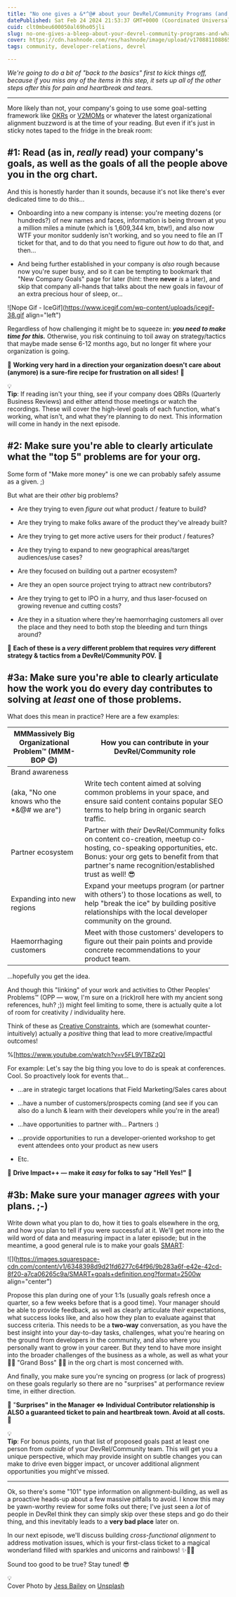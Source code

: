 ```yaml
---
title: "No one gives a &*^@# about your DevRel/Community Programs (and what to do about it) #1: Organizational Alignment"
datePublished: Sat Feb 24 2024 21:53:37 GMT+0000 (Coordinated Universal Time)
cuid: clt0mbeu600050al69ho05jli
slug: no-one-gives-a-bleep-about-your-devrel-community-programs-and-what-to-do-about-it-1-organizational-alignment
cover: https://cdn.hashnode.com/res/hashnode/image/upload/v1708811088654/0a46df50-0918-4a6e-819a-fa181d684c83.jpeg
tags: community, developer-relations, devrel

---
```


*We're going to do a bit of "back to the basics" first to kick things off, because if you miss any of the items in this step, it sets up all of the other steps after this for pain and heartbreak and tears.*

---

More likely than not, your company's going to use some goal-setting framework like [OKRs](https://en.wikipedia.org/wiki/Objectives_and_key_results) or [V2MOMs](https://www.salesforce.com/blog/how-to-create-alignment-within-your-company/) or whatever the latest organizational alignment buzzword is at the time of your reading. But even if it's just in sticky notes taped to the fridge in the break room:

## **#1: Read (as in, *really* read) your company's goals, as well as the goals of all the people above you in the org chart.**

And this is honestly harder than it sounds, because it's not like there's ever dedicated time to do this...

* Onboarding into a new company is intense: you're meeting dozens (or hundreds?) of new names and faces, information is being thrown at you a million miles a minute (which is 1,609,344 km, btw!), and also now WTF your monitor suddenly isn't working, and so you need to file an IT ticket for that, and to do that you need to figure out *how* to do that, and then...
    
* And being further established in your company is *also* rough because now you're super busy, and so it can be tempting to bookmark that "New Company Goals" page for later (hint: there **never** *is* a later), and skip that company all-hands that talks about the new goals in favour of an extra precious hour of sleep, or...
    

![Nope Gif - IceGif](https://www.icegif.com/wp-content/uploads/icegif-38.gif align="left")

Regardless of how challenging it might be to squeeze in: ***you need to make time for this.*** Otherwise, you risk continuing to toil away on strategy/tactics that maybe made sense 6-12 months ago, but no longer fit where your organization is going.

🚨 **Working very hard in a direction your organization doesn't care about (anymore) is a sure-fire recipe for frustration on all sides!** 🚨

<div data-node-type="callout">
<div data-node-type="callout-emoji">💡</div>
<div data-node-type="callout-text"><strong>Tip</strong>: If reading isn't your thing, see if your company does QBRs (Quarterly Business Reviews) and either attend those meetings or watch the recordings. These will cover the high-level goals of each function, what's working, what isn't, and what they're planning to do next. This information will come in handy in the next episode.</div>
</div>

## **#2: Make sure you're able to clearly articulate what the "top 5" problems are for your org.**

Some form of "Make more money" is one we can probably safely assume as a given. ;)

But what are their *other* big problems?

* Are they trying to even *figure out* what product / feature to build?
    
* Are they trying to make folks aware of the product they've already built?
    
* Are they trying to get more active users for their product / features?
    
* Are they trying to expand to new geographical areas/target audiences/use cases?
    
* Are they focused on building out a partner ecosystem?
    
* Are they an open source project trying to attract new contributors?
    
* Are they trying to get to IPO in a hurry, and thus laser-focused on growing revenue and cutting costs?
    
* Are they in a situation where they're haemorrhaging customers all over the place and they need to both stop the bleeding and turn things around?
    

🚨 **Each of these is a *very* different problem that requires *very* different strategy & tactics from a DevRel/Community POV.** 🚨

## **#3a: Make sure you're able to clearly articulate how the work you do every day contributes to solving at *least* one of those problems.**

What does this mean in practice? Here are a few examples:

| MMMassively Big Organizational Problem™ (MMM-BOP 😉) | How you can contribute in your DevRel/Community role |
| --- | --- |
| Brand awareness |  |
| (aka, "No one knows who the \*&@# we are") | Write tech content aimed at solving common problems in your space, and ensure said content contains popular SEO terms to help bring in organic search traffic. |
| Partner ecosystem | Partner with *their* DevRel/Community folks on content co-creation, meetup co-hosting, co-speaking opportunities, etc. Bonus: your org gets to benefit from that partner's name recognition/established trust as well! 😎 |
| Expanding into new regions | Expand your meetups program (or partner with others') to those locations as well, to help "break the ice" by building positive relationships with the local developer community on the ground. |
| Haemorrhaging customers | Meet with those customers' developers to figure out their pain points and provide concrete recommendations to your product team. |

...hopefully you get the idea.

And though this "linking" of your work and activities to Other Peoples' Problems™ (OPP — wow, I'm sure on a (rick)roll here with my ancient song references, huh? ;)) might feel limiting to some, there is actually quite a lot of room for creativity / individuality here.

Think of these as [Creative Constraints](https://ed.ted.com/lessons/the-power-of-creative-constraints-brandon-rodriguez), which are (somewhat counter-intuitively) actually a *positive* thing that lead to more creative/impactful outcomes!

%[https://www.youtube.com/watch?v=v5FL9VTBZzQ] 

For example: Let's say the big thing you love to do is speak at conferences. Cool. So proactively look for events that...

* ...are in strategic target locations that Field Marketing/Sales cares about
    
* ...have a number of customers/prospects coming (and see if you can also do a lunch & learn with their developers while you're in the area!)
    
* ...have opportunities to partner with... Partners :)
    
* ...provide opportunities to run a developer-oriented workshop to get event attendees onto your product as new users
    
* Etc.
    

💖 **Drive Impact++ — make it *easy* for folks to say "Hell Yes!"** 💖

## **#3b: Make sure your manager *agrees* with your plans. ;-)**

Write down what you plan to do, how it ties to goals elsewhere in the org, and how you plan to tell if you were successful at it. We'll get more into the wild word of data and measuring impact in a later episode; but in the meantime, a good general rule is to make your goals [SMART](https://www.bitesizelearning.co.uk/resources/smart-goals-meaning-examples):

![](https://images.squarespace-cdn.com/content/v1/6348398d9d21fd6277c64f96/9b283a6f-e42e-42cd-8f20-a7ca06265c9a/SMART+goals+definition.png?format=2500w align="center")

Propose this plan during one of your 1:1s (usually goals refresh once a quarter, so a few weeks before that is a good time). Your manager should be able to provide feedback, as well as clearly articulate *their* expectations, what success looks like, and also how they plan to evaluate against that success criteria. This needs to be a **two-way** conversation, as you have the best insight into your day-to-day tasks, challenges, what you're hearing on the ground from developers in the community, and also where you personally want to grow in your career. But *they* tend to have more insight into the broader challenges of the business as a whole, as well as what your 👵🏻 "Grand Boss" 👴🏾 in the org chart is most concerned with.

And finally, you make sure you're syncing on progress (or lack of progress) on these goals regularly so there are no "surprises" at performance review time, in either direction.

🚨 "**Surprises" in the Manager &lt;=&gt; Individual Contributor relationship is ALSO a guaranteed ticket to pain and heartbreak town. Avoid at all costs.** 🚨

<div data-node-type="callout">
<div data-node-type="callout-emoji">💡</div>
<div data-node-type="callout-text"><strong>Tip</strong>: For bonus points, run that list of proposed goals past at least one person from <em>outside</em> of your DevRel/Community team. This will get you a unique perspective, which may provide insight on subtle changes you can make to drive even bigger impact, or uncover additional alignment opportunities you might've missed.</div>
</div>

---

Ok, so there's some "101" type information on alignment-building, as well as a proactive heads-up about a few massive pitfalls to avoid. I know this may be yawn-worthy review for some folks out there; I've just seen a *lot* of people in DevRel think they can simply skip over these steps and go do their thing, and this inevitably leads to a **very bad place** later on.

In our next episode, we'll discuss building *cross-functional alignment* to address motivation issues, which is your first-class ticket to a magical wonderland filled with sparkles and unicorns and rainbows! ✨🦄🌈

Sound too good to be true? Stay tuned! 😎

<div data-node-type="callout">
<div data-node-type="callout-emoji">💡</div>
<div data-node-type="callout-text">Cover Photo by <a target="_blank" rel="noopener noreferrer nofollow" href="https://unsplash.com/@jessbaileydesigns?utm_content=creditCopyText&amp;utm_medium=referral&amp;utm_source=unsplash" style="pointer-events: none">Jess Bailey</a> on <a target="_blank" rel="noopener noreferrer nofollow" href="https://unsplash.com/photos/colored-pencil-lined-up-on-top-of-white-surface-l3N9Q27zULw?utm_content=creditCopyText&amp;utm_medium=referral&amp;utm_source=unsplash" style="pointer-events: none">Unsplash</a></div>
</div>